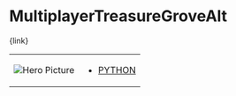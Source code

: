 # MultiplayerTreasureGroveAlt 

{link}
<table>
<tr>
<td>

![Hero Picture](hero.png?raw=true "Hero Picture")

</td>
<td>
<ul>
<li>

[PYTHON](MultiplayerTreasureGroveAlt.py)

</li>
</td>
</tr>
<table>